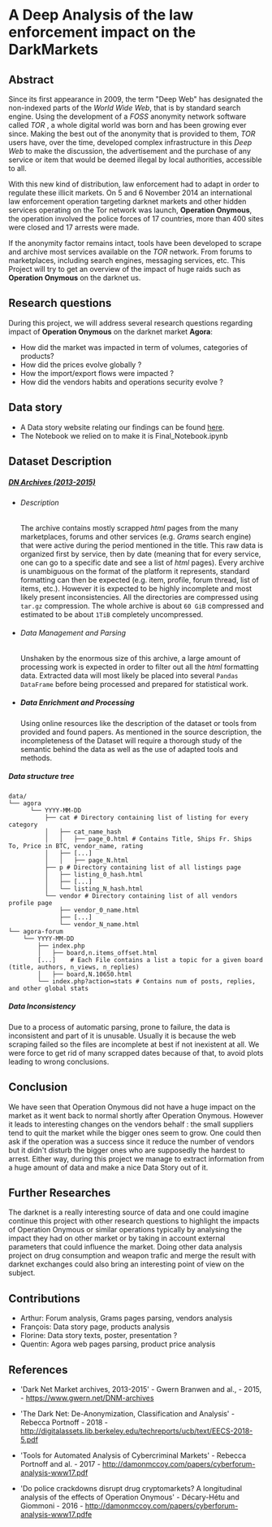 # A Deep Analysis of the law enforcement impact on the DarkMarkets

## Abstract
Since its first appearance in 2009, the term "Deep Web" has designated the non-indexed parts of the _World Wide Web_, that is by standard search engine. Using the development of a _FOSS_ anonymity network software called _TOR_ , a whole digital world was born and has been growing ever since. Making the best out of the anonymity that is provided to them, _TOR_ users have, over the time, developed complex infrastructure in this _Deep Web_ to make the discussion, the advertisement and the purchase of any service or item that would be deemed illegal by local authorities, accessible to all.

With this new kind of distribution,  law enforcement had to adapt in order to regulate these illicit markets. On 5 and 6 November 2014 an international law enforcement operation targeting darknet markets and other hidden services operating on the Tor network was launch, **Operation Onymous**, the operation involved the police forces of 17 countries, more than 400 sites were closed and 17 arrests were made.

If the anonymity factor remains intact, tools have been developed to scrape and archive most services available on the _TOR_ network. From forums to marketplaces, including search engines, messaging services, etc. This Project will try to get an overview of the impact of huge raids such as **Operation Onymous** on the darknet us.


## Research questions
During this project, we will address several research questions regarding impact of **Operation Onymous** on the darknet market **Agora**:
* How did the market was impacted  in term of volumes, categories of products?
* How did the prices evolve globally ?
* How the import/export flows were impacted ? 
* How did the vendors habits and operations security evolve ?

## Data story
 - A Data story website relating our findings can be found [here](https://ada-2019.github.io/Project/).
 - The Notebook we relied on to make it is Final_Notebook.ipynb

## Dataset Description
#####  [_DN Archives (2013-2015)_](https://www.gwern.net/DNM-archives)

  - ###### Description
    The archive contains mostly scrapped _html_ pages from the many marketplaces, forums and other services (e.g. _Grams_ search engine) that were active during the period mentioned in the title. This raw data is organized first by service, then by date (meaning that for every service, one can go to a specific date and see a list of _html_ pages). Every archive is unambiguous on the format of the platform it represents, standard formatting can then be expected (e.g. item, profile, forum thread, list of items, etc.). However it is expected to be highly incomplete and most likely present inconsistencies.  All the directories are compressed using `tar.gz` compression. The whole archive is about `60 GiB` compressed and estimated to be about `1TiB` completely uncompressed.
  - ###### Data Management and Parsing
    Unshaken by the enormous size of this archive, a large amount of processing work is expected in order to filter out all the _html_ formatting data. Extracted data will most likely be placed into several `Pandas DataFrame` before being processed and prepared for statistical work.
  - ##### Data Enrichment and Processing
    Using online resources like the description of the dataset or tools from provided and found papers. As mentioned in the source description, the incompleteness of the Dataset will require a thorough study of the semantic behind the data as well as the use of adapted tools and methods.

##### Data structure tree
```
data/
└── agora
      └── YYYY-MM-DD
          ├── cat # Directory containing list of listing for every category
          │   ├── cat_name_hash
          │   │   ├── page_0.html # Contains Title, Ships Fr. Ships To, Price in BTC, vendor_name, rating
          │   ├── [...]
          │   │   ├── page_N.html
          ├── p # Directory containing list of all listings page
          │   ├── listing_0_hash.html
          │   ├── [...]
          │   └── listing_N_hash.html
          └── vendor # Directory containing list of all vendors profile page
              ├── vendor_0_name.html
              ├── [...]
              └── vendor_N_name.html
└── agora-forum
    └── YYYY-MM-DD
        ├── index.php
        │   ├── board,n.items_offset.html
        [...]    # Each File contains a list a topic for a given board (title, authors, n_views, n_replies)
        │   ├── board,N.10650.html
        └── index.php?action=stats # Contains num of posts, replies, and other global stats

```
##### Data Inconsistency

Due to a process of automatic parsing, prone to failure, the data is inconsistent and part of it is unusable. Usually it is because the web scraping failed so the files are incomplete at best if not inexistent at all. We were force to get rid of many scrapped dates because of that, to avoid plots leading to wrong conclusions.

## Conclusion
We have seen that Operation Onymous did not have a huge impact on the market as it went back to normal shortly after Operation Onymous. However it leads to interesting changes on the vendors behalf : the small suppliers tend to quit the market while the bigger ones seem to grow. One could then ask if the operation was a success since it reduce the number of vendors but it didn't disturb the bigger ones who are supposedly the hardest to arrest. Either way, during this project we manage to extract information from a huge amount of data and make a nice Data Story out of it.

## Further Researches
The darknet is a really interesting source of data and one could imagine continue this project with other research questions to highlight the impacts of Operation Onymous or similar operations typically by analysing the impact they had on other market or by taking in account external parameters that could influence the market.
Doing other data analysis project on drug consumption and weapon trafic and merge the result with darknet exchanges could also bring an interesting point of view on the subject.

## Contributions
* Arthur: Forum analysis, Grams pages parsing, vendors analysis
* François: Data story page, products analysis
* Florine: Data story texts, poster, presentation ?
* Quentin: Agora web pages parsing, product price analysis

## References
- 'Dark Net Market archives, 2013-2015'
        - Gwern Branwen and al.,
        - 2015,
        - https://www.gwern.net/DNM-archives

- 'The Dark Net: De-Anonymization, Classification and Analysis'
        - Rebecca Portnoff
        - 2018
        - http://digitalassets.lib.berkeley.edu/techreports/ucb/text/EECS-2018-5.pdf

- 'Tools for Automated Analysis of Cybercriminal Markets'
                - Rebecca Portnoff and al.
                - 2017
                - http://damonmccoy.com/papers/cyberforum-analysis-www17.pdf

- 'Do police crackdowns disrupt drug cryptomarkets? A longitudinal analysis of the effects of Operation Onymous'
                - Décary-Hétu and Giommoni
                    - 2016
                    - http://damonmccoy.com/papers/cyberforum-analysis-www17.pdfe 
